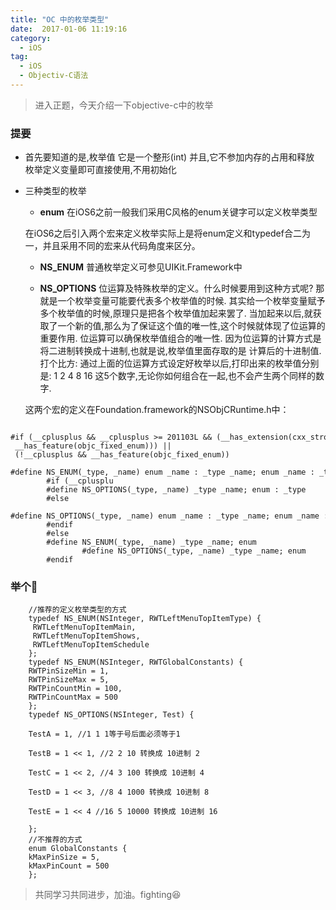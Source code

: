 ```yaml
---
title: "OC 中的枚举类型"
date:  2017-01-06 11:19:16
category:
  - iOS
tag:
  - iOS
  - Objectiv-C语法
---
```


>进入正题，今天介绍一下objective-c中的枚举

### 提要
- 首先要知道的是,枚举值 它是一个整形(int) 并且,它不参加内存的占用和释放 枚举定义变量即可直接使用,不用初始化
- 三种类型的枚举
  - **enum** 在iOS6之前一般我们采用C风格的enum关键字可以定义枚举类型

  在iOS6之后引入两个宏来定义枚举实际上是将enum定义和typedef合二为一，并且采用不同的宏来从代码角度来区分。

  - **NS_ENUM**  普通枚举定义可参见UIKit.Framework中

  - **NS_OPTIONS**  位运算及特殊枚举的定义。什么时候要用到这种方式呢? 那就是一个枚举变量可能要代表多个枚举值的时候. 其实给一个枚举变量赋予多个枚举值的时候,原理只是把各个枚举值加起来罢了. 当加起来以后,就获取了一个新的值,那么为了保证这个值的唯一性,这个时候就体现了位运算的重要作用. 位运算可以确保枚举值组合的唯一性. 因为位运算的计算方式是将二进制转换成十进制,也就是说,枚举值里面存取的是 计算后的十进制值. 打个比方: 通过上面的位运算方式设定好枚举以后,打印出来的枚举值分别是: 1 2 4 8 16 这5个数字,无论你如何组合在一起,也不会产生两个同样的数字.

  这两个宏的定义在Foundation.framework的NSObjCRuntime.h中：

``` objc
  		#if (__cplusplus && __cplusplus >= 201103L && (__has_extension(cxx_strong_enums) || __has_feature(objc_fixed_enum))) || (!__cplusplus && __has_feature(objc_fixed_enum))
		#define NS_ENUM(_type, _name) enum _name : _type _name; enum _name : _type
		#if (__cplusplu 
		#define NS_OPTIONS(_type, _name) _type _name; enum : _type  
		#else  
		#define NS_OPTIONS(_type, _name) enum _name : _type _name; enum _name : _type  
		#endif  
		#else  
		#define NS_ENUM(_type, _name) _type _name; enum  
				#define NS_OPTIONS(_type, _name) _type _name; enum  
		#endif  
```
### 举个🌰

``` objc
    //推荐的定义枚举类型的方式
    typedef NS_ENUM(NSInteger, RWTLeftMenuTopItemType) {
     RWTLeftMenuTopItemMain,
     RWTLeftMenuTopItemShows,
     RWTLeftMenuTopItemSchedule
    };
    typedef NS_ENUM(NSInteger, RWTGlobalConstants) {
    RWTPinSizeMin = 1,
    RWTPinSizeMax = 5,
    RWTPinCountMin = 100,
    RWTPinCountMax = 500
    };
    typedef NS_OPTIONS(NSInteger, Test) {

    TestA = 1, //1 1 1等于号后面必须等于1

    TestB = 1 << 1, //2 2 10 转换成 10进制 2

    TestC = 1 << 2, //4 3 100 转换成 10进制 4

    TestD = 1 << 3, //8 4 1000 转换成 10进制 8

    TestE = 1 << 4 //16 5 10000 转换成 10进制 16

    };
    //不推荐的方式
    enum GlobalConstants {
    kMaxPinSize = 5,
    kMaxPinCount = 500
    };
```
> 共同学习共同进步，加油。fighting😆
